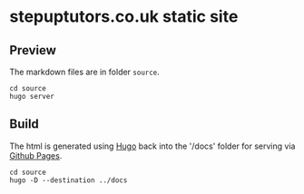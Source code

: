 # stepuptutors.co.uk static site

## Preview

The markdown files are in folder `source`.

```
cd source
hugo server
```

## Build

 The html is generated using [Hugo](https://gohugo.io/) back into the '/docs' folder for serving via [Github Pages](https://pages.github.com/).

```
cd source
hugo -D --destination ../docs
```